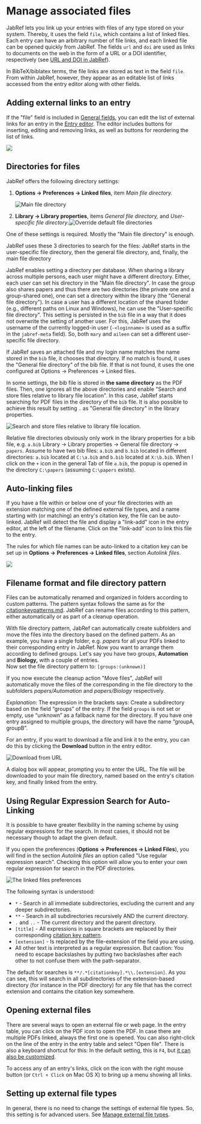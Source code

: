 # Manage associated files

JabRef lets you link up your entries with files of any type stored on your system. Thereby, it uses the field `file`, which contains a list of linked files. Each entry can have an arbitrary number of file links, and each linked file can be opened quickly from JabRef. The fields `url` and `doi` are used as links to documents on the web in the form of a URL or a DOI identifier, respectively (see [URL and DOI in JabRef](../advanced/externalfiles.md)).

In BibTeX/biblatex terms, the file links are stored as text in the field `file`. From within JabRef, however, they appear as an editable list of links accessed from the entry editor along with other fields.

## Adding external links to an entry

If the "file" field is included in [General fields](../setup/generalfields.md), you can edit the list of external links for an entry in the [Entry editor](../advanced/entryeditor/). The editor includes buttons for inserting, editing and removing links, as well as buttons for reordering the list of links.

![](../.gitbook/assets/jabref-entryeditor-files.png)

## Directories for files

JabRef offers the following directory settings:

1.  **Options → Preferences → Linked files**, item _Main file directory._

    <img src="../.gitbook/assets/preferences-linkedfiles-5.2 (1) (1) (1) (1) (1).png" alt="Main file directory" data-size="original">
2. **Library → Library properties**, items _General file directory,_ and _User-specific file directory_.![Override default file directories](../.gitbook/assets/jabref-lib-properties.png)

One of these settings is required. Mostly the "Main file directory" is enough.

JabRef uses these 3 directories to search for the files: JabRef starts in the user-specific file directory, then the general file directory, and, finally, the main file directory​

JabRef enables setting a directory per database. When sharing a library across multiple persons, each user might have a different directory. Either, each user can set his directory in the "Main file directory". In case the group also shares papers and thus there are two directories (the private one and a group-shared one), one can set a directory within the library (the "General file directory"). In case a user has a different location of the shared folder (e.g., different paths on Linux and Windows), he can use the "User-specific file directory". This setting is persisted in the `bib` file in a way that it does not overwrite the setting of another user. For this, JabRef uses the username of the currently logged-in user (`-<loginname>` is used as a suffix in the `jabref-meta` field). So, both `mary` and `aileen` can set a different user-specific file directory.

If JabRef saves an attached file and my login name matches the name stored in the `bib` file, it chooses that directory. If no match is found, it uses the "General file directory" of the bib file. If that is not found, it uses the one configured at Options → Preferences → Linked files.

In some settings, the bib file is stored in **the same directory** as the PDF files. Then, one ignores all the above directories and enable "Search and store files relative to library file location". In this case, JabRef starts searching for PDF files in the directory of the `bib` file. It is also possible to achieve this result by setting `.` as "General file directory" in the library properties.

![Search and store files relative to library file location](<../.gitbook/assets/preferences-file-searchandstoreforfilesrelativetolibraryfilelocation (1) (1) (1) (1) (4) (4) (4) (1) (1) (2) (1) (3).png>).

Relative file directories obviously only work in the library properties for a bib file, e.g. `a.bib` Library → Library properties → General file directory → `papers`. Assume to have two bib files: `a.bib` and `b.bib` located in different directories: `a.bib` located at `C:\a.bib` and `b.bib` located at `X:\b.bib`. When I click on the `+` icon in the general Tab of file `a.bib`, the popup is opened in the directory `C:\papers` (assuming `C:\papers` exists).

## Auto-linking files

If you have a file within or below one of your file directories with an extension matching one of the defined external file types, and a name starting with (or matching) an entry's citation key, the file can be auto-linked. JabRef will detect the file and display a "link-add" icon in the entry editor, at the left of the filename. Click on the "link-add" icon to link this file to the entry.

The rules for which file names can be auto-linked to a citation key can be set up in **Options →** **Preferences → Linked files**, section _Autolink files_.

![](<../.gitbook/assets/preferences-linkedfiles-5.2 (1) (1) (1) (1) (1).png>)

## Filename format and file directory pattern

Files can be automatically renamed and organized in folders according to custom patterns. The pattern syntax follows the same as for the [citationkeypatterns.md](../setup/citationkeypatterns.md "mention"). JabRef can rename files according to this pattern, either automatically or as part of a cleanup operation.

With file directory pattern, JabRef can automatically create subfolders and move the files into the directory based on the defined pattern. As an example, you have a single folder, e.g. _papers_ for all your PDFs linked to their corresponding entry in JabRef. Now you want to arrange them according to defined groups. Let's say you have two groups, **Automation** and **Biology,** with a couple of entries.\
Now set the file directory pattern to: `[groups:(unknown)]`

If you now execute the cleanup action "Move files", JabRef will automatically move the files of the corresponding in the file directory to the subfolders _papers/Automation_ and _papers/Biology_ respectively.

_Explanation_: The expression in the brackets says: Create a subdirectory based on the field “groups” of the entry. If the field `groups` is not set or empty, use “unknown” as a fallback name for the directory. If you have one entry assigned to multiple groups, the directory will have the name “groupA, groupB”.

For an entry, if you want to download a file and link it to the entry, you can do this by clicking the **Download** button in the entry editor.

![Download from URL](<../.gitbook/assets/entryeditor-general-downloadfilefromurl (2) (3) (3) (3) (3) (3) (3) (3) (4) (4) (4) (1) (1) (2) (1).png>)

A dialog box will appear, prompting you to enter the URL. The file will be downloaded to your main file directory, named based on the entry's citation key, and finally linked from the entry.

## Using Regular Expression Search for Auto-Linking

It is possible to have greater flexibility in the naming scheme by using regular expressions for the search. In most cases, it should not be necessary though to adapt the given default.

If you open the preferences (**Options → Preferences → Linked Files**), you will find in the section _Autolink files_ an option called "Use regular expression search". Checking this option will allow you to enter your own regular expression for search in the PDF directories.

![The linked files preferences](<../.gitbook/assets/preferences-linkedfiles-5.2 (1) (1) (1) (1) (1).png>)

The following syntax is understood:

* `*` - Search in all immediate subdirectories, excluding the current and any deeper subdirectories.
* `**` - Search in all subdirectories recursively AND the current directory.
* `.` and `..` - The current directory and the parent directory.
* `[title]` - All expressions in square brackets are replaced by their corresponding [citation key pattern](../setup/citationkeypatterns.md#citation-key-patterns).
* `[extension]` - Is replaced by the file-extension of the field you are using.
* All other text is interpreted as a regular expression. But caution: You need to escape backslashes by putting two backslashes after each other to not confuse them with the path-separator.

The default for searches is `**/.*[citationkey].*\\.[extension]`. As you can see, this will search in all subdirectories of the extension-based directory (for instance in the PDF directory) for any file that has the correct extension and contains the citation key somewhere.

## Opening external files

There are several ways to open an external file or web page. In the entry table, you can click on the PDF icon to open the PDF. In case there are multiple PDFs linked, always the first one is opened. You can also right-click on the line of the entry in the entry table and select "Open file". There is also a keyboard shortcut for this: In the default setting, this is `F4`, but [it can also be customized](../setup/customkeybindings.md).

To access any of an entry's links, click on the icon with the right mouse button (or `Ctrl + Click` on Mac OS X) to bring up a menu showing all links.

## Setting up external file types

In general, there is no need to change the settings of external file types. So, this setting is for advanced users. See [Manage external file types](../setup/externalfiletypes.md).
